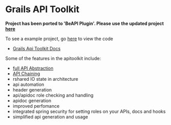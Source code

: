 # Grails API Toolkit

**Project has been ported to 'BeAPI Plugin'.
Please use the updated project <a href='https://github.com/orubel/Beapi-API-Framework'>here</a>**

To see a example project, go <a href='https://github.com/orubel/api-example-2.0'>here</a> to view the code

- <a href='https://github.com/orubel/grails-api-toolkit-docs'>Grails Api Toolkit Docs</a>


Some of the features in the apitoolkit include:

- <a href='http://youtu.be/ceg0Y3bDh8k'>full API Abstraction</a>
- <a href='http://youtu.be/O4qNQUhxcRg'>API Chaining</a>
- rshared IO state in architecture
- api automation
- header generation
- api/apidoc role checking and handling
- apidoc generation
- improved perfomance
- integrated spring security for setting roles on your APIs, docs and hooks
- simplified api generation and usage




